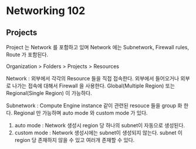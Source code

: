 # Networking 102

## Projects

Project 는 Network 를 포함하고 있며 Network 에는 Subnetwork, Firewall rules, Route 가 포함된다.

Organization > Folders > Projects > Resources

Network : 외부에서 각각의 Resource 들을 직접 접속한다. 외부에서 들어오거나 외부로 나가는 접속에 대해서 Firewall 을 사용한다. Global(Multiple Region) 또는 Regional(Single Region) 이 가능하다.

Subnetwork : Compute Engine instance 같이 관련된 resouce 들을 group 화 한다. Regional 만 가능하며 auto mode 와 custom mode 가 있다.

1. auto mode : Network 생성시 region 당 하나의 subnet이 자동으로 생성된다.
2. custom mode : Network 생성시에는 subnet이 생성되지 않는다. subnet 이 region 당 존재하지 않을 수 있고 여러개 존재할 수 있다.


